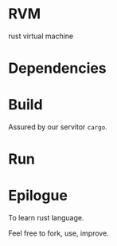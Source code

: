 # RVM

rust virtual machine

# Dependencies

# Build

Assured by our servitor `cargo`.

# Run

# Epilogue

To learn rust language.

Feel free to fork, use, improve.